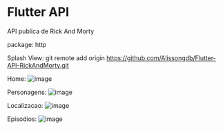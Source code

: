 # Flutter API

API publica de Rick And Morty

package: http

Splash View:
git remote add origin https://github.com/Alissongdb/Flutter-API-RickAndMorty.git


Home:
![image](https://github.com/user-attachments/assets/c3a3ed4e-955e-4653-ad31-5e2e27ff6abe)

Personagens:
![image](https://github.com/user-attachments/assets/8c7f171c-0de3-4ef5-b227-5d01db919a18)

Localizacao:
![image](https://github.com/user-attachments/assets/493b9553-e04d-464c-a1ca-9413313fb88f)

Episodios:
![image](https://github.com/user-attachments/assets/5fd2cbfa-b015-41b9-8c17-c0c0c9328202)





